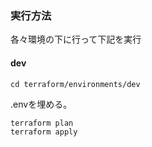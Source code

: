 ### 実行方法
各々環境の下に行って下記を実行

#### dev

```
cd terraform/environments/dev
```

.envを埋める。
```
terraform plan
terraform apply
```